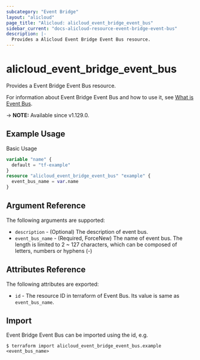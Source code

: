 ```yaml
---
subcategory: "Event Bridge"
layout: "alicloud"
page_title: "Alicloud: alicloud_event_bridge_event_bus"
sidebar_current: "docs-alicloud-resource-event-bridge-event-bus"
description: |-
  Provides a Alicloud Event Bridge Event Bus resource.
---
```


# alicloud_event_bridge_event_bus

Provides a Event Bridge Event Bus resource.

For information about Event Bridge Event Bus and how to use it, see [What is Event Bus](https://www.alibabacloud.com/help/en/eventbridge/latest/api-eventbridge-2020-04-01-createeventbus).

-> **NOTE:** Available since v1.129.0.

## Example Usage

Basic Usage

```terraform
variable "name" {
  default = "tf-example"
}
resource "alicloud_event_bridge_event_bus" "example" {
  event_bus_name = var.name
}
```

## Argument Reference

The following arguments are supported:

* `description` - (Optional) The description of event bus.
* `event_bus_name` - (Required, ForceNew) The name of event bus. The length is limited to 2 ~ 127 characters, which can be composed of letters, numbers or hyphens (-)

## Attributes Reference

The following attributes are exported:

* `id` - The resource ID in terraform of Event Bus. Its value is same as `event_bus_name`.

## Import

Event Bridge Event Bus can be imported using the id, e.g.

```shell
$ terraform import alicloud_event_bridge_event_bus.example <event_bus_name>
```
